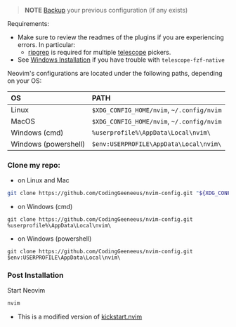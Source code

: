
> **NOTE** 
> [Backup](#FAQ) your previous configuration (if any exists)

Requirements:
* Make sure to review the readmes of the plugins if you are experiencing errors. In particular:
  * [ripgrep](https://github.com/BurntSushi/ripgrep#installation) is required for multiple [telescope](https://github.com/nvim-telescope/telescope.nvim#suggested-dependencies) pickers.
* See [Windows Installation](#Windows-Installation) if you have trouble with `telescope-fzf-native`

Neovim's configurations are located under the following paths, depending on your OS:

| OS | PATH |
| :- | :--- |
| Linux | `$XDG_CONFIG_HOME/nvim`, `~/.config/nvim` |
| MacOS | `$XDG_CONFIG_HOME/nvim`, `~/.config/nvim` |
| Windows (cmd)| `%userprofile%\AppData\Local\nvim\` |
| Windows (powershell)| `$env:USERPROFILE\AppData\Local\nvim\` |


### Clone my repo:

- on Linux and Mac
```sh
git clone https://github.com/CodingGeeneeus/nvim-config.git "${XDG_CONFIG_HOME:-$HOME/.config}"/nvim
```

- on Windows (cmd)
```
git clone https://github.com/CodingGeeneeus/nvim-config.git %userprofile%\AppData\Local\nvim\ 
```

- on Windows (powershell)
```
git clone https://github.com/CodingGeeneeus/nvim-config.git $env:USERPROFILE\AppData\Local\nvim\ 
```

### Post Installation

Start Neovim

```sh
nvim
```

* This is a modified version of [kickstart.nvim](https://github.com/nvim-lua/kickstart.nvim) 
